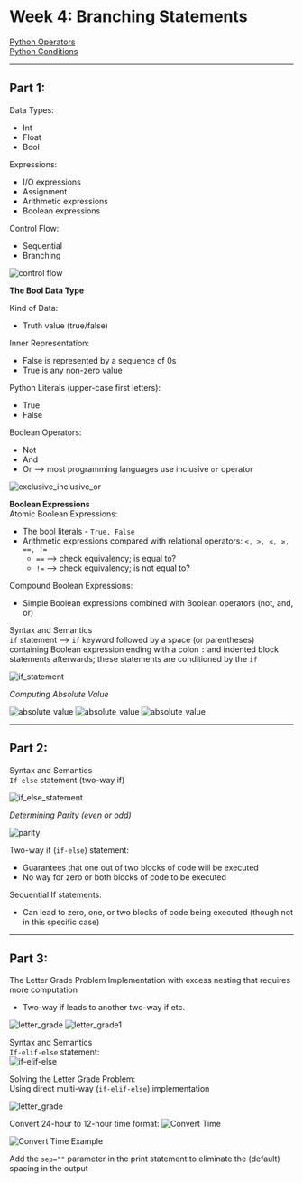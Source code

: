 # Week 4: Branching Statements

[Python Operators](https://www.w3schools.com/python/python_operators.asp) <br>
[Python Conditions](https://www.w3schools.com/python/python_conditions.asp)

---

## Part 1:

Data Types:

- Int
- Float
- Bool

Expressions:

- I/O expressions
- Assignment
- Arithmetic expressions
- Boolean expressions

Control Flow:

- Sequential
- Branching

![control flow](./images/week4/control_flow.png)

**The Bool Data Type**

Kind of Data:

- Truth value (true/false)

Inner Representation:

- False is represented by a sequence of 0s
- True is any non-zero value

Python Literals (upper-case first letters):

- True
- False

Boolean Operators:

- Not
- And
- Or --> most programming languages use inclusive `or` operator

![exclusive_inclusive_or](./images/week4/exclusive_inclusive.png)

**Boolean Expressions** <br>
Atomic Boolean Expressions:

- The bool literals - `True, False`
- Arithmetic expressions compared with relational operators: `<, >, ≤, ≥, ==, !=`
  - `==` --> check equivalency; is equal to?
  - `!=` --> check equivalency; is not equal to?

Compound Boolean Expressions:

- Simple Boolean expressions combined with Boolean operators (not, and, or)

Syntax and Semantics <br>
`if` statement --> `if` keyword followed by a space (or parentheses) containing Boolean expression ending with a colon `:` and indented block statements afterwards; these statements are conditioned by the `if`

![if_statement](./images/week4/if_statement.png)

_Computing Absolute Value_ <br>

![absolute_value](./images/week4/abs_value.png)
![absolute_value](./images/week4/abs_value1.png)
![absolute_value](./images/week4/abs_value2.png)

---

## Part 2:

Syntax and Semantics <br>
`If-else` statement (two-way if)

![if_else_statement](./images/week4/ifElse_statement.png)

_Determining Parity (even or odd)_ <br>

![parity](./images/week4/parity.png)

Two-way if (`if-else`) statement:

- Guarantees that one out of two blocks of code will be executed
- No way for zero or both blocks of code to be executed

Sequential If statements:

- Can lead to zero, one, or two blocks of code being executed (though not in this specific case)

---

## Part 3:

The Letter Grade Problem
Implementation with excess nesting that requires more computation

- Two-way if leads to another two-way if etc.

![letter_grade](./images/week4/letter_grade.png)
![letter_grade1](./images/week4/branching.png)

Syntax and Semantics <br>
`If-elif-else` statement: <br>
![if-elif-else](./images/week4/if_elif_else.png)

Solving the Letter Grade Problem: <br>
Using direct multi-way (`if-elif-else`) implementation

![letter_grade](./images/week4/letter_grade1.png)

Convert 24-hour to 12-hour time format:
![Convert Time](./images/week4/time_conversion.png)

![Convert Time Example](./images/week4/time_conversion_example.png)

Add the `sep=""` parameter in the print statement to eliminate the (default) spacing in the output
